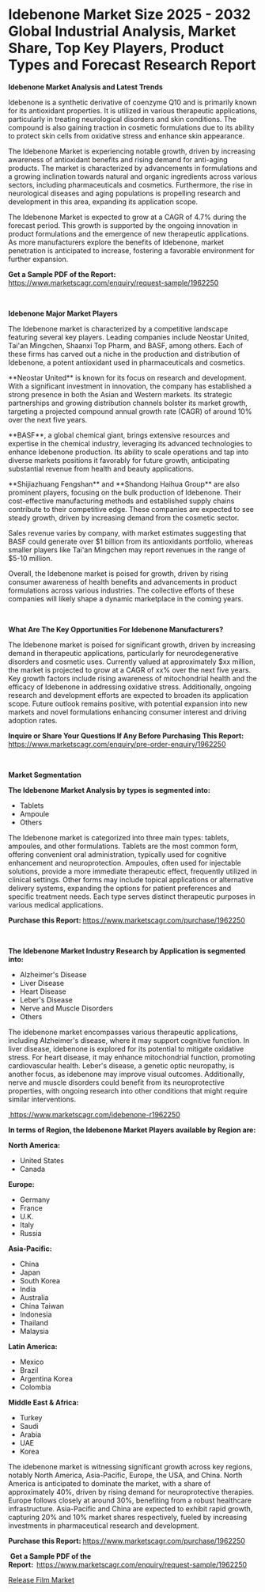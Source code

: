 <p><h1>Idebenone Market Size 2025 - 2032 Global Industrial Analysis, Market Share, Top Key Players, Product Types and Forecast Research Report</h1></p><p><strong>Idebenone Market Analysis and Latest Trends</strong></p>
<p><p>Idebenone is a synthetic derivative of coenzyme Q10 and is primarily known for its antioxidant properties. It is utilized in various therapeutic applications, particularly in treating neurological disorders and skin conditions. The compound is also gaining traction in cosmetic formulations due to its ability to protect skin cells from oxidative stress and enhance skin appearance.</p><p>The Idebenone Market is experiencing notable growth, driven by increasing awareness of antioxidant benefits and rising demand for anti-aging products. The market is characterized by advancements in formulations and a growing inclination towards natural and organic ingredients across various sectors, including pharmaceuticals and cosmetics. Furthermore, the rise in neurological diseases and aging populations is propelling research and development in this area, expanding its application scope.</p><p>The Idebenone Market is expected to grow at a CAGR of 4.7% during the forecast period. This growth is supported by the ongoing innovation in product formulations and the emergence of new therapeutic applications. As more manufacturers explore the benefits of Idebenone, market penetration is anticipated to increase, fostering a favorable environment for further expansion.</p></p>
<p><strong>Get a Sample PDF of the Report:&nbsp;</strong> <a href="https://www.marketscagr.com/enquiry/request-sample/1962250?utm_campaign=3191&utm_medium=2&utm_source=Github&utm_content=ia&utm_term=31032025&utm_id=idebenone">https://www.marketscagr.com/enquiry/request-sample/1962250</a></p>
<p>&nbsp;</p>
<p><strong>Idebenone Major Market Players</strong></p>
<p><p>The Idebenone market is characterized by a competitive landscape featuring several key players. Leading companies include Neostar United, Tai'an Mingchen, Shaanxi Top Pharm, and BASF, among others. Each of these firms has carved out a niche in the production and distribution of Idebenone, a potent antioxidant used in pharmaceuticals and cosmetics.</p><p>**Neostar United** is known for its focus on research and development. With a significant investment in innovation, the company has established a strong presence in both the Asian and Western markets. Its strategic partnerships and growing distribution channels bolster its market growth, targeting a projected compound annual growth rate (CAGR) of around 10% over the next five years.</p><p>**BASF**, a global chemical giant, brings extensive resources and expertise in the chemical industry, leveraging its advanced technologies to enhance Idebenone production. Its ability to scale operations and tap into diverse markets positions it favorably for future growth, anticipating substantial revenue from health and beauty applications.</p><p>**Shijiazhuang Fengshan** and **Shandong Haihua Group** are also prominent players, focusing on the bulk production of Idebenone. Their cost-effective manufacturing methods and established supply chains contribute to their competitive edge. These companies are expected to see steady growth, driven by increasing demand from the cosmetic sector.</p><p>Sales revenue varies by company, with market estimates suggesting that BASF could generate over $1 billion from its antioxidants portfolio, whereas smaller players like Tai'an Mingchen may report revenues in the range of $5-10 million.</p><p>Overall, the Idebenone market is poised for growth, driven by rising consumer awareness of health benefits and advancements in product formulations across various industries. The collective efforts of these companies will likely shape a dynamic marketplace in the coming years.</p></p>
<p>&nbsp;</p>
<p><strong>What Are The Key Opportunities For Idebenone Manufacturers?</strong></p>
<p><p>The Idebenone market is poised for significant growth, driven by increasing demand in therapeutic applications, particularly for neurodegenerative disorders and cosmetic uses. Currently valued at approximately $xx million, the market is projected to grow at a CAGR of xx% over the next five years. Key growth factors include rising awareness of mitochondrial health and the efficacy of Idebenone in addressing oxidative stress. Additionally, ongoing research and development efforts are expected to broaden its application scope. Future outlook remains positive, with potential expansion into new markets and novel formulations enhancing consumer interest and driving adoption rates.</p></p>
<p><strong>Inquire or Share Your Questions If Any Before Purchasing This Report:</strong> <a href="https://www.marketscagr.com/enquiry/pre-order-enquiry/1962250?utm_campaign=3191&utm_medium=2&utm_source=Github&utm_content=ia&utm_term=31032025&utm_id=idebenone">https://www.marketscagr.com/enquiry/pre-order-enquiry/1962250</a></p>
<p>&nbsp;</p>
<p><strong>Market Segmentation</strong></p>
<p><strong>The Idebenone Market Analysis by types is segmented into:</strong></p>
<p><ul><li>Tablets</li><li>Ampoule</li><li>Others</li></ul></p>
<p><p>The Idebenone market is categorized into three main types: tablets, ampoules, and other formulations. Tablets are the most common form, offering convenient oral administration, typically used for cognitive enhancement and neuroprotection. Ampoules, often used for injectable solutions, provide a more immediate therapeutic effect, frequently utilized in clinical settings. Other forms may include topical applications or alternative delivery systems, expanding the options for patient preferences and specific treatment needs. Each type serves distinct therapeutic purposes in various medical applications.</p></p>
<p><strong>Purchase this Report:&nbsp;</strong><a href="https://www.marketscagr.com/purchase/1962250?utm_campaign=3191&utm_medium=2&utm_source=Github&utm_content=ia&utm_term=31032025&utm_id=idebenone">https://www.marketscagr.com/purchase/1962250</a></p>
<p>&nbsp;</p>
<p><strong>The Idebenone Market Industry Research by Application is segmented into:</strong></p>
<p><ul><li>Alzheimer's Disease</li><li>Liver Disease</li><li>Heart Disease</li><li>Leber's Disease</li><li>Nerve and Muscle Disorders</li><li>Others</li></ul></p>
<p><p>The idebenone market encompasses various therapeutic applications, including Alzheimer's disease, where it may support cognitive function. In liver disease, idebenone is explored for its potential to mitigate oxidative stress. For heart disease, it may enhance mitochondrial function, promoting cardiovascular health. Leber's disease, a genetic optic neuropathy, is another focus, as idebenone may improve visual outcomes. Additionally, nerve and muscle disorders could benefit from its neuroprotective properties, with ongoing research into other conditions that might require similar interventions.</p></p>
<p><a href="https://www.marketscagr.com/idebenone-r1962250?utm_campaign=3191&utm_medium=2&utm_source=Github&utm_content=ia&utm_term=31032025&utm_id=idebenone">&nbsp;https://www.marketscagr.com/idebenone-r1962250</a></p>
<p><strong>In terms of Region, the Idebenone Market Players available by Region are:</strong></p>
<p>
    <p> <strong> North America: </strong>
        <ul>
            <li>United States</li>
            <li>Canada</li>
        </ul>
        </p> 
    <p> <strong> Europe: </strong>
        <ul>
            <li>Germany</li>
            <li>France</li>
            <li>U.K.</li>
            <li>Italy</li>
            <li>Russia</li>
        </ul>
        </p> 
    <p> <strong> Asia-Pacific: </strong>
        <ul>
            <li>China</li>
            <li>Japan</li>
            <li>South Korea</li>
            <li>India</li>
            <li>Australia</li>
            <li>China Taiwan</li>
            <li>Indonesia</li>
            <li>Thailand</li>
            <li>Malaysia</li>
        </ul>
        </p> 
    <p> <strong> Latin America: </strong>
        <ul>
            <li>Mexico</li>
            <li>Brazil</li>
            <li>Argentina Korea</li>
            <li>Colombia</li>
        </ul>
        </p> 
    <p> <strong> Middle East & Africa: </strong>
        <ul>
            <li>Turkey</li>
            <li>Saudi</li>
            <li>Arabia</li>
            <li>UAE</li>
            <li>Korea</li>
        </ul>
    </p>
    </p>
<p><p>The idebenone market is witnessing significant growth across key regions, notably North America, Asia-Pacific, Europe, the USA, and China. North America is anticipated to dominate the market, with a share of approximately 40%, driven by rising demand for neuroprotective therapies. Europe follows closely at around 30%, benefiting from a robust healthcare infrastructure. Asia-Pacific and China are expected to exhibit rapid growth, capturing 20% and 10% market shares respectively, fueled by increasing investments in pharmaceutical research and development.</p></p>
<p><strong>Purchase this Report: </strong><a href="https://www.marketscagr.com/purchase/1962250?utm_campaign=3191&utm_medium=2&utm_source=Github&utm_content=ia&utm_term=31032025&utm_id=idebenone">https://www.marketscagr.com/purchase/1962250</a></p>
<p>&nbsp;<strong>Get a Sample PDF of the Report:&nbsp;&nbsp;</strong><a href="https://www.marketscagr.com/enquiry/request-sample/1962250?utm_campaign=3191&utm_medium=2&utm_source=Github&utm_content=ia&utm_term=31032025&utm_id=idebenone">https://www.marketscagr.com/enquiry/request-sample/1962250</a></p>
<p><strong></strong></p>
<p><p><a href="https://github.com/saeiddaemo/Market-Research-Report-List-1/blob/main/release-film-market.md?utm_campaign=3191&utm_medium=2&utm_source=Github&utm_content=ia&utm_term=31032025&utm_id=idebenone">Release Film Market</a></p></p>